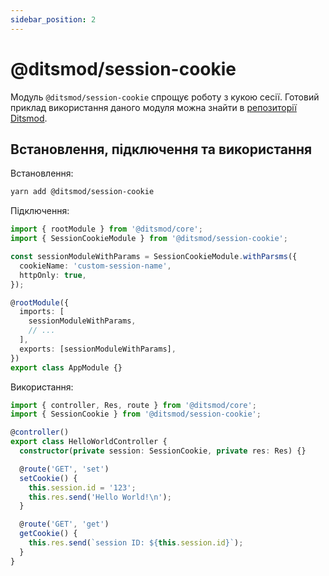 ```yaml
---
sidebar_position: 2
---
```


# @ditsmod/session-cookie

Модуль `@ditsmod/session-cookie` спрощує роботу з кукою сесії. Готовий приклад використання даного модуля можна знайти в [репозиторії Ditsmod][1].

## Встановлення, підключення та використання

Встановлення:

```bash
yarn add @ditsmod/session-cookie
```

Підключення:

```ts
import { rootModule } from '@ditsmod/core';
import { SessionCookieModule } from '@ditsmod/session-cookie';

const sessionModuleWithParams = SessionCookieModule.withParsms({
  cookieName: 'custom-session-name',
  httpOnly: true,
});

@rootModule({
  imports: [
    sessionModuleWithParams,
    // ...
  ],
  exports: [sessionModuleWithParams],
})
export class AppModule {}
```

Використання:

```ts
import { controller, Res, route } from '@ditsmod/core';
import { SessionCookie } from '@ditsmod/session-cookie';

@controller()
export class HelloWorldController {
  constructor(private session: SessionCookie, private res: Res) {}

  @route('GET', 'set')
  setCookie() {
    this.session.id = '123';
    this.res.send('Hello World!\n');
  }

  @route('GET', 'get')
  getCookie() {
    this.res.send(`session ID: ${this.session.id}`);
  }
}
```



[1]: https://github.com/ditsmod/ditsmod/tree/main/examples/19-session-cookie
